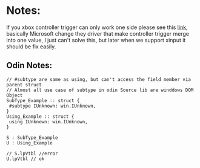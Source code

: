 # Notes:

If you xbox controller trigger can only work one side please see this [link](https://www.reddit.com/r/xbox/comments/qer8pv/xbox_controller_right_and_left_trigger_merged/),
basically Microsoft change they driver that make controller trigger merge into one value,
I just can't solve this, but later when we support xinput it should be fix easily.


## Odin Notes:

```odin
// #subtype are same as using, but can't access the field member via parent struct
// Almost all use case of subtype in odin Source lib are winddows DOM Object
SubType_Example :: struct {
 #subtype IUnknown: win.IUnknown,
}
Using_Example :: struct {
 using IUnknown: win.IUnknown,
}

S : SubType_Example
U : Using_Example

// S.lpVtbl //error
U.lpVtbl // ok

```
